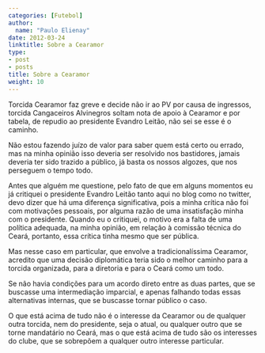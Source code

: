 ```yaml
---
categories: [Futebol]
author:
  name: "Paulo Elienay"
date: 2012-03-24
linktitle: Sobre a Cearamor
type:
- post
- posts
title: Sobre a Cearamor
weight: 10
---
```

Torcida Cearamor faz greve e decide não ir ao PV por causa de ingressos, torcida Cangaceiros Alvinegros soltam nota de apoio à Cearamor e por tabela, de repudio ao presidente Evandro Leitão, não sei se esse é o caminho.

Não estou fazendo juízo de valor para saber quem está certo ou errado, mas na minha opinião isso deveria ser resolvido nos bastidores, jamais deveria ter sido trazido a público, já basta os nossos algozes, que nos perseguem o tempo todo.

Antes que alguém me questione, pelo fato de que em alguns momentos eu já critiquei o presidente Evandro Leitão tanto aqui no blog como no twitter, devo dizer que há uma diferença significativa, pois a minha crítica não foi com motivações pessoais, por alguma razão de uma insatisfação minha com o presidente. Quando eu o critiquei, o motivo era a falta de uma política adequada, na minha opinião, em relação à comissão técnica do Ceará, portanto, essa crítica tinha mesmo que ser pública.

Mas nesse caso em particular, que envolve a tradicionalíssima Cearamor, acredito que uma decisão diplomática teria sido o melhor caminho para a torcida organizada, para a diretoria e para o Ceará como um todo. 

Se não havia condições para um acordo direto entre as duas partes, que se buscasse uma intermediação imparcial, e apenas falhando todas essas alternativas internas, que se buscasse tornar público o caso.

O que está acima de tudo não é o interesse da Cearamor ou de qualquer outra torcida, nem do presidente, seja o atual, ou qualquer outro que se torne mandatário no Ceará, mas o que está acima de tudo são os interesses do clube, que se sobrepõem a qualquer outro interesse particular.
